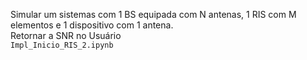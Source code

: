 Simular um sistemas com 1 BS equipada com N antenas, 1 RIS com M elementos e 1 dispositivo com 1 antena.  
Retornar a SNR no Usuário  
`Impl_Inicio_RIS_2.ipynb`

